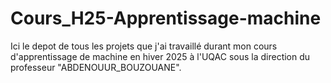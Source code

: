 # Cours_H25-Apprentissage-machine
Ici le depot de tous les projets que j'ai travaillé durant mon cours d'apprentissage de machine en hiver 2025 à l'UQAC sous la direction du professeur "ABDENOUUR_BOUZOUANE".

